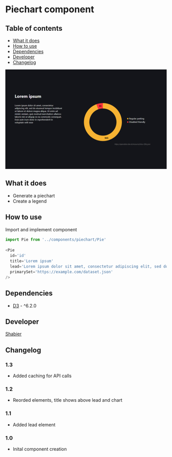 # Piechart component

## Table of contents
  - [What it does](#what-it-does)
  - [How to use](#how-to-use)
  - [Dependencies](#dependencies)
  - [Developer](#developer)
  - [Changelog](#changelog)

<div style="text-align:center"><img src="screenshot.png" alt="alt text" width="600"/></div>

## What it does 
* Generate a piechart
* Create a legend

## How to use
Import and implement component
```js
import Pie from '../components/piechart/Pie'

<Pie
  id='id'
  title='Lorem ipsum'
  lead='Lorem ipsum dolor sit amet, consectetur adipiscing elit, sed do eiusmod tempor incididunt ut labore et dolore magna aliqua. Ut enim ad minim veniam, quis nostrud exercitation ullamco laboris nisi ut aliquip ex ea commodo consequat. Duis aute irure dolor in reprehenderit in voluptate velit esse'
  primarySet='https://example.com/dataset.json'
/>
```

## Dependencies
* [D3](https://github.com/d3/d3) - ^6.2.0

## Developer
[Shabier](https://www.github.com/sjagoori)

## Changelog
### 1.3
* Added caching for API calls

### 1.2
* Reorded elements, title shows above lead and chart

### 1.1
* Added lead element

### 1.0
* Inital component creation